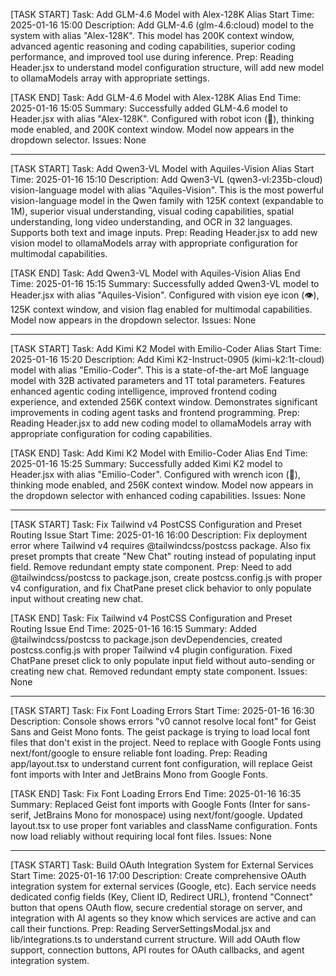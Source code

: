 [TASK START]
Task: Add GLM-4.6 Model with Alex-128K Alias
Start Time: 2025-01-16 15:00
Description: Add GLM-4.6 (glm-4.6:cloud) model to the system with alias "Alex-128K". This model has 200K context window, advanced agentic reasoning and coding capabilities, superior coding performance, and improved tool use during inference.
Prep: Reading Header.jsx to understand model configuration structure, will add new model to ollamaModels array with appropriate settings.

[TASK END]
Task: Add GLM-4.6 Model with Alex-128K Alias
End Time: 2025-01-16 15:05
Summary: Successfully added GLM-4.6 model to Header.jsx with alias "Alex-128K". Configured with robot icon (🤖), thinking mode enabled, and 200K context window. Model now appears in the dropdown selector.
Issues: None

------------------------------------------------------------

[TASK START]
Task: Add Qwen3-VL Model with Aquiles-Vision Alias
Start Time: 2025-01-16 15:10
Description: Add Qwen3-VL (qwen3-vl:235b-cloud) vision-language model with alias "Aquiles-Vision". This is the most powerful vision-language model in the Qwen family with 125K context (expandable to 1M), superior visual understanding, visual coding capabilities, spatial understanding, long video understanding, and OCR in 32 languages. Supports both text and image inputs.
Prep: Reading Header.jsx to add new vision model to ollamaModels array with appropriate configuration for multimodal capabilities.

[TASK END]
Task: Add Qwen3-VL Model with Aquiles-Vision Alias
End Time: 2025-01-16 15:15
Summary: Successfully added Qwen3-VL model to Header.jsx with alias "Aquiles-Vision". Configured with vision eye icon (👁️), 125K context window, and vision flag enabled for multimodal capabilities. Model now appears in the dropdown selector.
Issues: None

------------------------------------------------------------

[TASK START]
Task: Add Kimi K2 Model with Emilio-Coder Alias
Start Time: 2025-01-16 15:20
Description: Add Kimi K2-Instruct-0905 (kimi-k2:1t-cloud) model with alias "Emilio-Coder". This is a state-of-the-art MoE language model with 32B activated parameters and 1T total parameters. Features enhanced agentic coding intelligence, improved frontend coding experience, and extended 256K context window. Demonstrates significant improvements in coding agent tasks and frontend programming.
Prep: Reading Header.jsx to add new coding model to ollamaModels array with appropriate configuration for coding capabilities.

[TASK END]
Task: Add Kimi K2 Model with Emilio-Coder Alias
End Time: 2025-01-16 15:25
Summary: Successfully added Kimi K2 model to Header.jsx with alias "Emilio-Coder". Configured with wrench icon (🔧), thinking mode enabled, and 256K context window. Model now appears in the dropdown selector with enhanced coding capabilities.
Issues: None

------------------------------------------------------------

[TASK START]
Task: Fix Tailwind v4 PostCSS Configuration and Preset Routing Issue
Start Time: 2025-01-16 16:00
Description: Fix deployment error where Tailwind v4 requires @tailwindcss/postcss package. Also fix preset prompts that create "New Chat" routing instead of populating input field. Remove redundant empty state component.
Prep: Need to add @tailwindcss/postcss to package.json, create postcss.config.js with proper v4 configuration, and fix ChatPane preset click behavior to only populate input without creating new chat.

[TASK END]
Task: Fix Tailwind v4 PostCSS Configuration and Preset Routing Issue
End Time: 2025-01-16 16:15
Summary: Added @tailwindcss/postcss to package.json devDependencies, created postcss.config.js with proper Tailwind v4 plugin configuration. Fixed ChatPane preset click to only populate input field without auto-sending or creating new chat. Removed redundant empty state component.
Issues: None

------------------------------------------------------------

[TASK START]
Task: Fix Font Loading Errors
Start Time: 2025-01-16 16:30
Description: Console shows errors "v0 cannot resolve local font" for Geist Sans and Geist Mono fonts. The geist package is trying to load local font files that don't exist in the project. Need to replace with Google Fonts using next/font/google to ensure reliable font loading.
Prep: Reading app/layout.tsx to understand current font configuration, will replace Geist font imports with Inter and JetBrains Mono from Google Fonts.

[TASK END]
Task: Fix Font Loading Errors
End Time: 2025-01-16 16:35
Summary: Replaced Geist font imports with Google Fonts (Inter for sans-serif, JetBrains Mono for monospace) using next/font/google. Updated layout.tsx to use proper font variables and className configuration. Fonts now load reliably without requiring local font files.
Issues: None

------------------------------------------------------------

[TASK START]
Task: Build OAuth Integration System for External Services
Start Time: 2025-01-16 17:00
Description: Create comprehensive OAuth integration system for external services (Google, etc). Each service needs dedicated config fields (Key, Client ID, Redirect URL), frontend "Connect" button that opens OAuth flow, secure credential storage on server, and integration with AI agents so they know which services are active and can call their functions.
Prep: Reading ServerSettingsModal.jsx and lib/integrations.ts to understand current structure. Will add OAuth flow support, connection buttons, API routes for OAuth callbacks, and agent integration system.
